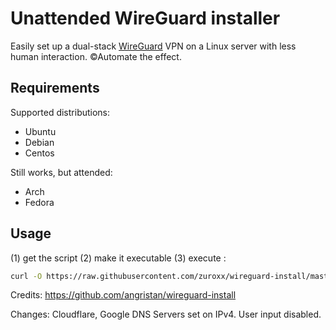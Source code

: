 # Unattended WireGuard installer

Easily set up a dual-stack [WireGuard](https://www.wireguard.com/) VPN on a Linux server with less human interaction. ©Automate the effect.

## Requirements

Supported distributions:

- Ubuntu
- Debian
- Centos

Still works, but attended:

- Arch
- Fedora

## Usage

(1) get the script (2) make it executable (3) execute :

```bash
curl -O https://raw.githubusercontent.com/zuroxx/wireguard-install/master/wireguard-install.sh && chmod +x wireguard-install.sh && ./wireguard-install.sh
```


Credits:
https://github.com/angristan/wireguard-install


Changes: Cloudflare, Google DNS Servers set on IPv4. User input disabled.
